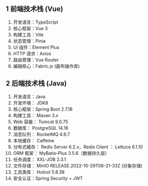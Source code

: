 ## 1 前端技术栈 (Vue)

1. 开发语言：TypeScript
2. 核心框架：Vue 3
3. 构建工具：Vite
4. 状态管理：Pinia
5. UI 组件：Element Plus
6. HTTP 请求：Axios
7. 路由管理：Vue Router
8. 编辑核心：Fabric.js (画布操作库)

## 2 后端技术栈 (Java)

1. 开发语言：Java
2. 开发环境： JDK8
3. 核心框架：Spring Boot 2.7.18
4. 构建工具： Maven 3.x
5. Web 容器： Tomcat 9.0.75
6. 数据库： PostgreSQL 14.16
7. 消息队列： RocketMQ 4.9.7
8. 本地缓存： Caffeine
9. 分布式缓存： Redis Server 6.2.x，Redis Client ： Lettuce 6.1.10
10. ORM 框架： MyBatis-Plus 3.5.6（数据持久层）
11. 任务调度： XXL-JOB 2.3.1
12. 文件存储： MinIO RELEASE.2022-10-29T06-21-33Z (对象存储)
13. 工具类库： Hutool 5.8.38
14. 安全认证：Spring Security + JWT